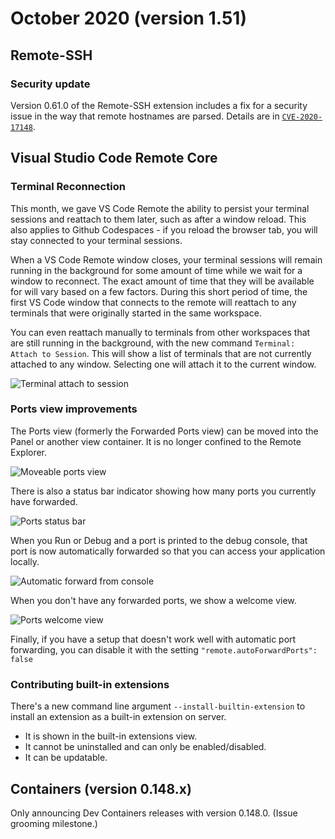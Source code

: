 # October 2020 (version 1.51)

## Remote-SSH

### Security update

Version 0.61.0 of the Remote-SSH extension includes a fix for a security issue
in the way that remote hostnames are parsed. Details are in
[`CVE-2020-17148`](https://msrc.microsoft.com/update-guide/vulnerability/CVE-2020-17148).

## Visual Studio Code Remote Core

### Terminal Reconnection

This month, we gave VS Code Remote the ability to persist your terminal sessions
and reattach to them later, such as after a window reload. This also applies to
Github Codespaces - if you reload the browser tab, you will stay connected to
your terminal sessions.

When a VS Code Remote window closes, your terminal sessions will remain running
in the background for some amount of time while we wait for a window to
reconnect. The exact amount of time that they will be available for will vary
based on a few factors. During this short period of time, the first VS Code
window that connects to the remote will reattach to any terminals that were
originally started in the same workspace.

You can even reattach manually to terminals from other workspaces that are still
running in the background, with the new command `Terminal: Attach to Session`.
This will show a list of terminals that are not currently attached to any
window. Selecting one will attach it to the current window.

![`Terminal attach to session`](images/1_51/terminal-attach.gif)

### Ports view improvements

The Ports view (formerly the Forwarded Ports view) can be moved into the Panel
or another view container. It is no longer confined to the Remote Explorer.

![`Moveable ports view`](images/1_51/moveable-ports-view.gif)

There is also a status bar indicator showing how many ports you currently have
forwarded.

![`Ports status bar`](images/1_51/ports-statusbar.png)

When you Run or Debug and a port is printed to the debug console, that port is
now automatically forwarded so that you can access your application locally.

![`Automatic forward from console`](images/1_51/auto-forward-console.gif)

When you don't have any forwarded ports, we show a welcome view.

![`Ports welcome view`](images/1_51/ports-welcome-view.png)

Finally, if you have a setup that doesn't work well with automatic port
forwarding, you can disable it with the setting
`"remote.autoForwardPorts": false`

### Contributing built-in extensions

There's a new command line argument `--install-builtin-extension` to install an
extension as a built-in extension on server.

- It is shown in the built-in extensions view.
- It cannot be uninstalled and can only be enabled/disabled.
- It can be updatable.

## Containers (version 0.148.x)

Only announcing Dev Containers releases with version 0.148.0. (Issue grooming
milestone.)
